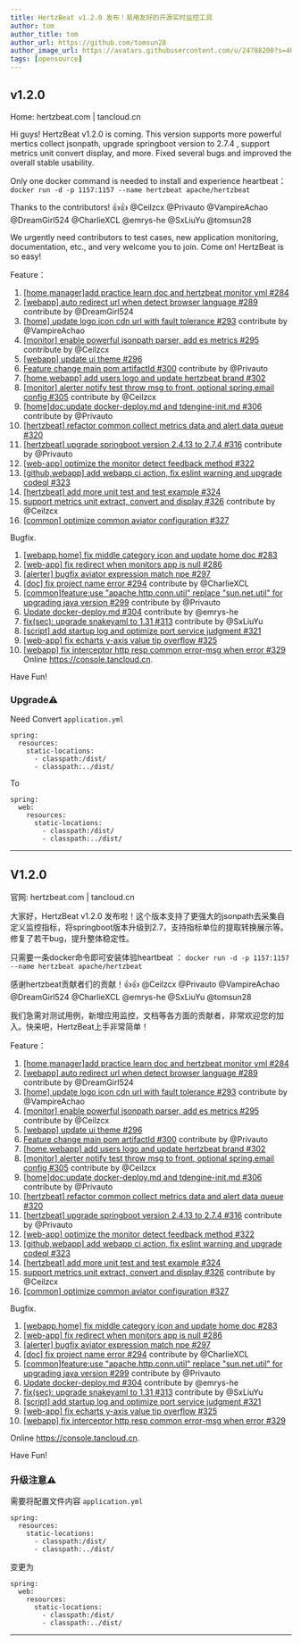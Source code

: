 ```yaml
---
title: HertzBeat v1.2.0 发布！易用友好的开源实时监控工具   
author: tom  
author_title: tom   
author_url: https://github.com/tomsun28  
author_image_url: https://avatars.githubusercontent.com/u/24788200?s=400&v=4  
tags: [opensource]
---
```


## v1.2.0

Home: hertzbeat.com | tancloud.cn

Hi guys! HertzBeat v1.2.0 is coming. This version supports more powerful mertics collect jsonpath, upgrade springboot version to 2.7.4 , support metrics unit convert display, and more. Fixed several bugs and improved the overall stable usability.

Only one docker command is needed to install and experience heartbeat：
`docker run -d -p 1157:1157 --name hertzbeat apache/hertzbeat`

Thanks to the contributors! 👍👍  @Ceilzcx @Privauto @VampireAchao @DreamGirl524 @CharlieXCL @emrys-he @SxLiuYu  @tomsun28

We urgently need contributors to test cases, new application monitoring, documentation, etc., and very welcome you to join. Come on! HertzBeat is so easy!

Feature：

1. [[home,manager]add practice learn doc and hertzbeat monitor yml #284](https://github.com/apache/hertzbeat/pull/284)
2. [[webapp] auto redirect url when detect browser language #289](https://github.com/apache/hertzbeat/pull/289) contribute by @DreamGirl524
3. [[home] update logo icon cdn url with fault tolerance #293](https://github.com/apache/hertzbeat/pull/293) contribute by @VampireAchao
4. [[monitor] enable powerful jsonpath parser, add es metrics #295](https://github.com/apache/hertzbeat/pull/295) contribute by @Ceilzcx
5. [[webapp] update ui theme #296](https://github.com/apache/hertzbeat/pull/296)
6. [Feature change main pom artifactId #300](https://github.com/apache/hertzbeat/pull/300) contribute by @Privauto
7. [[home,webapp] add users logo and update hertzbeat brand #302](https://github.com/apache/hertzbeat/pull/302)
8. [[monitor] alerter notify test throw msg to front, optional spring.email config #305](https://github.com/apache/hertzbeat/pull/305) contribute by @Ceilzcx
9. [[home]doc:update docker-deploy.md and tdengine-init.md #306](https://github.com/apache/hertzbeat/pull/306) contribute by @Privauto
10. [[hertzbeat] refactor common collect metrics data and alert data queue #320](https://github.com/apache/hertzbeat/pull/320)
11. [[hertzbeat] upgrade springboot version 2.4.13 to 2.7.4 #316](https://github.com/apache/hertzbeat/pull/316) contribute by @Privauto
12. [[web-app] optimize the monitor detect feedback method #322](https://github.com/apache/hertzbeat/pull/322)
13. [[github,webapp] add webapp ci action, fix eslint warning and upgrade codeql #323](https://github.com/apache/hertzbeat/pull/323)
14. [[hertzbeat] add more unit test and test example #324](https://github.com/apache/hertzbeat/pull/324)
15. [support metrics unit extract, convert and display #326](https://github.com/apache/hertzbeat/pull/326) contribute by @Ceilzcx
16. [[common] optimize common aviator configuration #327](https://github.com/apache/hertzbeat/pull/327)

Bugfix.

1. [[webapp,home] fix middle category icon and update home doc #283](https://github.com/apache/hertzbeat/pull/283)
2. [[web-app] fix redirect when monitors app is null #286](https://github.com/apache/hertzbeat/pull/286)
3. [[alerter] bugfix aviator expression match npe #297](https://github.com/apache/hertzbeat/pull/297)
4. [[doc] fix project name error #294](https://github.com/apache/hertzbeat/pull/294) contribute by @CharlieXCL
5. [[common]feature:use "apache.http.conn.util" replace "sun.net.util" for upgrading java version #299](https://github.com/apache/hertzbeat/pull/299) contribute by @Privauto
6. [Update docker-deploy.md #304](https://github.com/apache/hertzbeat/pull/304) contribute by @emrys-he
7. [fix(sec): upgrade snakeyaml to 1.31 #313](https://github.com/apache/hertzbeat/pull/313) contribute by @SxLiuYu
8. [[script] add startup log and optimize port service judgment #321](https://github.com/apache/hertzbeat/pull/321)
9. [[web-app] fix echarts y-axis value tip overflow #325](https://github.com/apache/hertzbeat/pull/325)
10. [[webapp] fix interceptor http resp common error-msg when error #329](https://github.com/apache/hertzbeat/pull/329)
    Online <https://console.tancloud.cn>.

Have Fun!

### Upgrade⚠️

Need Convert `application.yml`

```
spring:
  resources:
    static-locations:
      - classpath:/dist/
      - classpath:../dist/
```

To

```
spring:
  web:
    resources:
      static-locations:
        - classpath:/dist/
        - classpath:../dist/
```

----

## V1.2.0

官网: hertzbeat.com | tancloud.cn

大家好，HertzBeat v1.2.0 发布啦！这个版本支持了更强大的jsonpath去采集自定义监控指标，将springboot版本升级到2.7，支持指标单位的提取转换展示等。修复了若干bug，提升整体稳定性。

只需要一条docker命令即可安装体验heartbeat ：
`docker run -d -p 1157:1157 --name hertzbeat apache/hertzbeat`

感谢hertzbeat贡献者们的贡献！👍👍 @Ceilzcx @Privauto @VampireAchao @DreamGirl524 @CharlieXCL @emrys-he @SxLiuYu @tomsun28

我们急需对测试用例，新增应用监控，文档等各方面的贡献者，非常欢迎您的加入。快来吧，HertzBeat上手非常简单！

Feature：

1. [[home,manager]add practice learn doc and hertzbeat monitor yml #284](https://github.com/apache/hertzbeat/pull/284)
2. [[webapp] auto redirect url when detect browser language #289](https://github.com/apache/hertzbeat/pull/289) contribute by @DreamGirl524
3. [[home] update logo icon cdn url with fault tolerance #293](https://github.com/apache/hertzbeat/pull/293) contribute by @VampireAchao
4. [[monitor] enable powerful jsonpath parser, add es metrics #295](https://github.com/apache/hertzbeat/pull/295) contribute by @Ceilzcx
5. [[webapp] update ui theme #296](https://github.com/apache/hertzbeat/pull/296)
6. [Feature change main pom artifactId #300](https://github.com/apache/hertzbeat/pull/300) contribute by @Privauto
7. [[home,webapp] add users logo and update hertzbeat brand #302](https://github.com/apache/hertzbeat/pull/302)
8. [[monitor] alerter notify test throw msg to front, optional spring.email config #305](https://github.com/apache/hertzbeat/pull/305) contribute by @Ceilzcx
9. [[home]doc:update docker-deploy.md and tdengine-init.md #306](https://github.com/apache/hertzbeat/pull/306) contribute by @Privauto
10. [[hertzbeat] refactor common collect metrics data and alert data queue #320](https://github.com/apache/hertzbeat/pull/320)
11. [[hertzbeat] upgrade springboot version 2.4.13 to 2.7.4 #316](https://github.com/apache/hertzbeat/pull/316) contribute by @Privauto
12. [[web-app] optimize the monitor detect feedback method #322](https://github.com/apache/hertzbeat/pull/322)
13. [[github,webapp] add webapp ci action, fix eslint warning and upgrade codeql #323](https://github.com/apache/hertzbeat/pull/323)
14. [[hertzbeat] add more unit test and test example #324](https://github.com/apache/hertzbeat/pull/324)
15. [support metrics unit extract, convert and display #326](https://github.com/apache/hertzbeat/pull/326) contribute by @Ceilzcx
16. [[common] optimize common aviator configuration #327](https://github.com/apache/hertzbeat/pull/327)

Bugfix.

1. [[webapp,home] fix middle category icon and update home doc #283](https://github.com/apache/hertzbeat/pull/283)
2. [[web-app] fix redirect when monitors app is null #286](https://github.com/apache/hertzbeat/pull/286)
3. [[alerter] bugfix aviator expression match npe #297](https://github.com/apache/hertzbeat/pull/297)
4. [[doc] fix project name error #294](https://github.com/apache/hertzbeat/pull/294) contribute by @CharlieXCL
5. [[common]feature:use "apache.http.conn.util" replace "sun.net.util" for upgrading java version #299](https://github.com/apache/hertzbeat/pull/299) contribute by @Privauto
6. [Update docker-deploy.md #304](https://github.com/apache/hertzbeat/pull/304) contribute by @emrys-he
7. [fix(sec): upgrade snakeyaml to 1.31 #313](https://github.com/apache/hertzbeat/pull/313) contribute by @SxLiuYu
8. [[script] add startup log and optimize port service judgment #321](https://github.com/apache/hertzbeat/pull/321)
9. [[web-app] fix echarts y-axis value tip overflow #325](https://github.com/apache/hertzbeat/pull/325)
10. [[webapp] fix interceptor http resp common error-msg when error #329](https://github.com/apache/hertzbeat/pull/329)

Online <https://console.tancloud.cn>.

Have Fun!

### 升级注意⚠️

需要将配置文件内容 `application.yml`

```
spring:
  resources:
    static-locations:
      - classpath:/dist/
      - classpath:../dist/
```

变更为

```
spring:
  web:
    resources:
      static-locations:
        - classpath:/dist/
        - classpath:../dist/
```

----
